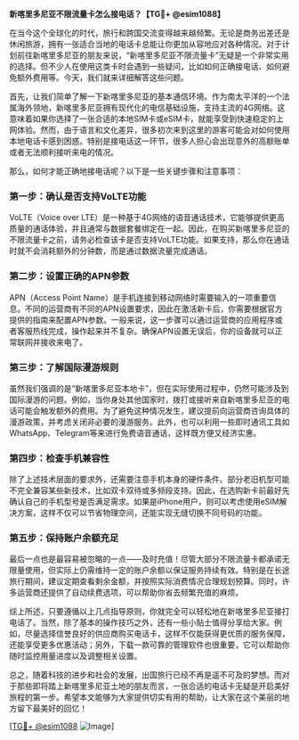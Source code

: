 **新喀里多尼亚不限流量卡怎么接电话？【TG💪+ @esim1088】**

在当今这个全球化的时代，旅行和跨国交流变得越来越频繁。无论是商务出差还是休闲旅游，拥有一张适合当地的电话卡总能让你更加从容地应对各种情况。对于计划前往新喀里多尼亚的朋友来说，“新喀里多尼亚不限流量卡”无疑是一个非常实用的选择。但不少人在使用这类卡时会遇到一些疑问，比如如何正确接电话、如何避免额外费用等。今天，我们就来详细解答这些问题。

首先，让我们简单了解一下新喀里多尼亚的基本通信环境。作为南太平洋的一个法属海外领地，新喀里多尼亚拥有现代化的电信基础设施，支持主流的4G网络。这意味着如果你选择了一张合适的本地SIM卡或eSIM卡，就能享受到快速稳定的上网体验。然而，由于语言和文化差异，很多初次来到这里的游客可能会对如何使用本地电话卡感到困惑。特别是接电话这一环节，很多人担心会出现意外的高额账单或者无法顺利接听来电的情况。

那么，如何才能正确地接电话呢？以下是一些关键步骤和注意事项：

### **第一步：确认是否支持VoLTE功能**
VoLTE（Voice over LTE）是一种基于4G网络的语音通话技术，它能够提供更高质量的通话体验，并且通常与数据套餐绑定在一起。因此，在购买新喀里多尼亚的不限流量卡之前，请务必检查该卡是否支持VoLTE功能。如果支持，那么你在通话时就不会消耗额外的分钟数，而是通过数据流量完成通话。

### **第二步：设置正确的APN参数**
APN（Access Point Name）是手机连接到移动网络时需要输入的一项重要信息。不同的运营商有不同的APN设置要求，因此在激活新卡后，你需要根据官方提供的指南来配置APN参数。一般来说，这一步骤可以通过运营商的应用程序或者客服热线完成，操作起来并不复杂。确保APN设置无误后，你的设备就可以正常联网并接收来电了。

### **第三步：了解国际漫游规则**
虽然我们强调的是“新喀里多尼亚本地卡”，但在实际使用过程中，仍然可能涉及到国际漫游的问题。例如，当你身处其他国家时，拨打或接听来自新喀里多尼亚的电话可能会触发额外的费用。为了避免这种情况发生，建议提前向运营商咨询具体的漫游政策，并考虑关闭非必要的漫游服务。此外，也可以利用一些即时通讯工具如WhatsApp、Telegram等来进行免费语音通话，这样既方便又经济实惠。

### **第四步：检查手机兼容性**
除了上述技术层面的要求外，还需要注意手机本身的硬件条件。部分老旧机型可能不完全兼容某些新技术，比如双卡双待或多频段支持。因此，在选购新卡前最好先确认自己的手机型号是否满足需求。如果是iPhone用户，则可以考虑使用eSIM解决方案，这样不仅可以节省物理空间，还能实现无缝切换不同号码的功能。

### **第五步：保持账户余额充足**
最后一点也是最容易被忽略的一点——及时充值！尽管大部分不限流量卡都承诺无限量使用，但实际上仍需维持一定的账户余额以保证服务持续有效。特别是在长途旅行期间，建议定期查看剩余金额，并按照实际消费情况合理规划预算。同时，许多运营商还提供了自动续费选项，可以帮助你省去频繁充值的麻烦。

综上所述，只要遵循以上几点指导原则，你就完全可以轻松地在新喀里多尼亚接打电话了。当然，除了基本的操作技巧之外，还有一些小贴士值得分享给大家。例如，尽量选择信誉良好的供应商购买电话卡，这样不仅能获得更优质的服务保障，还能享受更多优惠活动；另外，下载一款可靠的管理软件也很重要，它可以帮助你随时监控用量进度以及调整相关设置。

总之，随着科技的进步和社会的发展，出国旅行已经不再是遥不可及的梦想。而对于那些即将踏上新喀里多尼亚土地的朋友而言，一张合适的电话卡无疑是开启美好旅程的第一步。希望本文能够为大家提供切实有用的帮助，让大家在这个美丽的地方留下最美好的回忆！

[[TG💪+ @esim1088](https://t.me/s/esim1088) ![Image](https://i.postimg.cc/4NQfJmqS/Snipaste-2025-05-13-00-14-12.png)]